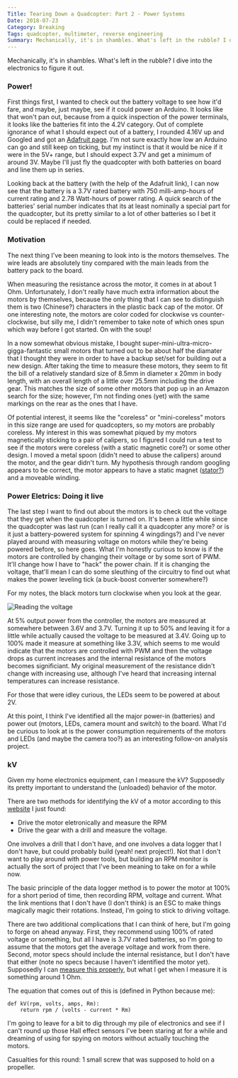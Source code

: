 ```yaml
---
Title: Tearing Down a Quadcopter: Part 2 - Power Systems
Date: 2018-07-23
Category: Breaking
Tags: quadcopter, multimeter, reverse engineering
Summary: Mechanically, it's in shambles. What's left in the rubble? I dive into the electronics to figure it out.
---
```


Mechanically, it's in shambles. What's left in the rubble? I dive into the electronics to figure it out.

### Power!

First things first, I wanted to check out the battery voltage to see how it'd
fare, and maybe, just maybe, see if it could power an Arduino. It looks like
that won't pan out, because from a quick inspection of the power terminals, it
looks like the batteries fit into the 4.2V category. Out of complete ignorance
of what I should expect out of a battery, I rounded 4.16V up and Googled and got
an [Adafruit
page](https://learn.adafruit.com/li-ion-and-lipoly-batteries/voltages). I'm not
sure exactly how low an Arduino can go and still keep on ticking, but my
instinct is that it would be nice if it were in the 5V+ range, but I should
expect 3.7V and get a minimum of around 3V. Maybe I'll just
fly the quadcopter with both batteries on board and line them up in series.

Looking back at the battery (with the help of the Adafruit link), I can now see
that the battery is a 3.7V rated battery with 750 milli-amp-hours of current
rating and 2.78 Watt-hours of power rating. A quick search of the batteries'
serial number indicates that its at least nominally a special part for the
quadcopter, but its pretty similar to a lot of other batteries so I bet it could
be replaced if needed.

### Motivation

The next thing I've been meaning to look into is the motors themselves. The wire
leads are absolutely tiny compared with the main leads from the battery pack to
the board.

When measuring the resistance across the motor, it comes in at about 1 Ohm.
Unfortunately, I don't really have much extra information about the motors by
themselves, because the only thing that I can see to distinguish them is two
(Chinese?) characters in the plastic back cap of the motor. Of one interesting
note, the motors are color coded for clockwise vs counter-clockwise, but silly
me, I didn't remember to take note of which ones spun which way before I got
started. On with the soup!

In a now somewhat obvious mistake, I bought
super-mini-ultra-micro-gigga-fantastic small motors that turned out to be about
half the diamater that I thought they were in order to have a backup set/set for
building out a new design. After taking the time to measure these motors, they
seem to fit the bill of a relatively standard size of 8.5mm in diameter x 20mm
in body length, with an overall length of a little over 25.5mm including the
drive gear. This matches the size of some other motors that pop up in an Amazon
search for the size; however, I'm not finding ones (yet) with the same markings
on the rear as the ones that I have.

Of potential interest, it seems like the
"coreless" or "mini-coreless" motors in this size range are used for
quadcopters, so my motors are probably coreless. My interest in this was
somewhat piqued by my motors magnetically sticking to a pair of calipers, so I
figured I could run a test to see if the motors were coreless (with a static
magnetic core?) or some other design. I moved a metal spoon (didn't need to
abuse the calipers) around the motor, and the gear didn't turn. My hypothesis
through random googling appears to be correct, the motor appears to have a
static magnet
([stator?](http://www.koshindenki.com/img/file/CL_TechnologyOvr_R3a_Std.pdf))
and a moveable winding.

### Power Eletrics: Doing it live

The last step I want to find out about the motors is to check out the voltage
that they get when the quadcopter is turned on. It's been a little while since
the quadcopter was last run (can I really call it a quadcopter any more? or is
it just a battery-powered system for spinning 4 wingdings?) and I've never
played around with measuring voltage on motors while they're being powered
before, so here goes. What I'm honestly curious to know is if the motors are
controlled by changing their voltage or by some sort of PWM. It'll change how I
have to "hack" the power chain. If it is changing the voltage, that'll mean I
can do some sleuthing of the circuitry to find out what makes the power leveling
tick (a buck-boost converter somewhere?)

For my notes, the black motors turn clockwise when you look at the gear.

![Reading the voltage]({attach}img/measuring_motors.jpg)

At 5% output power from the controller, the motors are measured at somewhere
between 3.6V and 3.7V. Turning it up to 50% and leaving it for a little while
actually caused the voltage to be measured at 3.4V. Going up to 100% made it
measure at something like 3.3V, which seems to me would indicate that the motors
are controlled with PWM and then the voltage drops as current increases and the
internal resistance of the motors becomes significiant. My original measurement
of the resistance didn't change with increasing use, although I've heard that
increasing internal temperatures can increase resistance.

For those that were idley curious, the LEDs seem to be powered at about 2V.

At this point, I think I've identified all the major power-in (batteries) and
power out (motors, LEDs, camera mount and switch) to the board. What I'd be
curious to look at is the power consumption requirements of the motors and LEDs
(and maybe the camera too?) as an interesting follow-on analysis project.

### kV

Given my home electronics equipment, can I measure the kV? Supposedly its pretty
important to understand the (unloaded) behavior of the motor.

There are two methods for identifying the kV of a motor according to this
[website](http://www.radiocontrolinfo.com/brushless-motor-efficiency/brushless-motor-kv-measure-a-motors-kv/)
I just found:
 - Drive the motor eletronically and measure the RPM
 - Drive the gear with a drill and measure the voltage.

One involves a drill that I don't have, and one involves a data logger that I
don't have, but could probably build (yeah! next project!). Not that I don't
want to play around with power tools, but building an RPM monitor is actually
the sort of project that I've been meaning to take on for a while now.

The basic principle of the data logger method is to power the motor at 100% for
a short period of time, then recording RPM, voltage and current. What the link
mentions that I don't have (I don't think) is an ESC to make things magically
magic their rotations. Instead, I'm going to stick to driving voltage.

There are two additional complications that I can think of here, but I'm going
to forge on ahead anyway. First, they recommend using 100% of rated voltage or
something, but all I have is 3.7V rated batteries, so I'm going to assume that
the motors get the average voltage and work from there. Second, motor specs
should include the internal resistance, but I don't have that either (note no
specs because I haven't identified the motor yet). Supposedly I can [measure this
properly](http://www.radiocontrolinfo.com/brushless-motor-efficiency/brushless-motor-winding-resistance/),
but what I get when I measure it is something around 1 Ohm.

The equation that comes out of this is (defined in Python because me):

```
def kV(rpm, volts, amps, Rm):
    return rpm / (volts - current * Rm)
```

I'm going to leave for a bit to dig through my pile of electronics and see
if I can't round up those Hall effect sensors I've been staring at for a while
and dreaming of using for spying on motors without actually touching the motors.

Casualties for this round: 1 small screw that was supposed to hold on a propeller.
